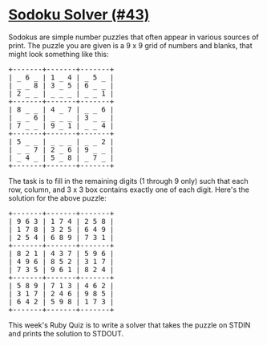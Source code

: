[Sodoku Solver (#43)](http://www.rubyquiz.com/quiz43.html) 
===================

Sodokus are simple number puzzles that often appear in various sources of print. The puzzle you are given is a 9 x 9 grid of numbers and blanks, that might look something like this:

<pre>
+-------+-------+-------+
| _ 6 _ | 1 _ 4 | _ 5 _ |
| _ _ 8 | 3 _ 5 | 6 _ _ |
| 2 _ _ | _ _ _ | _ _ 1 |
+-------+-------+-------+
| 8 _ _ | 4 _ 7 | _ _ 6 |
| _ _ 6 | _ _ _ | 3 _ _ |
| 7 _ _ | 9 _ 1 | _ _ 4 |
+-------+-------+-------+
| 5 _ _ | _ _ _ | _ _ 2 |
| _ _ 7 | 2 _ 6 | 9 _ _ |
| _ 4 _ | 5 _ 8 | _ 7 _ |
+-------+-------+-------+
</pre>

The task is to fill in the remaining digits (1 through 9 only) such that each row, column, and 3 x 3 box contains exactly one of each digit. Here's the solution for the above puzzle:

<pre>
+-------+-------+-------+
| 9 6 3 | 1 7 4 | 2 5 8 |
| 1 7 8 | 3 2 5 | 6 4 9 |
| 2 5 4 | 6 8 9 | 7 3 1 |
+-------+-------+-------+
| 8 2 1 | 4 3 7 | 5 9 6 |
| 4 9 6 | 8 5 2 | 3 1 7 |
| 7 3 5 | 9 6 1 | 8 2 4 |
+-------+-------+-------+
| 5 8 9 | 7 1 3 | 4 6 2 |
| 3 1 7 | 2 4 6 | 9 8 5 |
| 6 4 2 | 5 9 8 | 1 7 3 |
+-------+-------+-------+
</pre>

This week's Ruby Quiz is to write a solver that takes the puzzle on STDIN and prints the solution to STDOUT.


